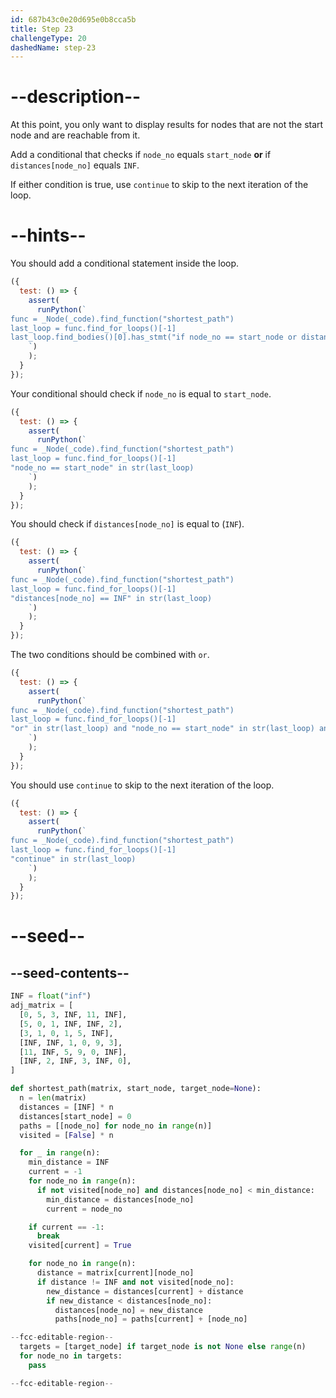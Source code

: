 ```yaml
---
id: 687b43c0e20d695e0b8cca5b
title: Step 23
challengeType: 20
dashedName: step-23
---
```


# --description--

At this point, you only want to display results for nodes that are not the start node and are reachable from it.

Add a conditional that checks if `node_no` equals `start_node` **or** if `distances[node_no]` equals `INF`.

If either condition is true, use `continue` to skip to the next iteration of the loop.

# --hints--

You should add a conditional statement inside the loop.

```js
({
  test: () => {
    assert(
      runPython(`
func = _Node(_code).find_function("shortest_path")
last_loop = func.find_for_loops()[-1]
last_loop.find_bodies()[0].has_stmt("if node_no == start_node or distances[node_no] == INF: continue")
    `)
    );
  }
});
```

Your conditional should check if `node_no` is equal to `start_node`.

```js
({
  test: () => {
    assert(
      runPython(`
func = _Node(_code).find_function("shortest_path")
last_loop = func.find_for_loops()[-1]
"node_no == start_node" in str(last_loop)
    `)
    );
  }
});
```

You should check if `distances[node_no]` is equal to (`INF`).

```js
({
  test: () => {
    assert(
      runPython(`
func = _Node(_code).find_function("shortest_path")
last_loop = func.find_for_loops()[-1]
"distances[node_no] == INF" in str(last_loop)
    `)
    );
  }
});
```

The two conditions should be combined with `or`.

```js
({
  test: () => {
    assert(
      runPython(`
func = _Node(_code).find_function("shortest_path")
last_loop = func.find_for_loops()[-1]
"or" in str(last_loop) and "node_no == start_node" in str(last_loop) and "distances[node_no] == INF" in str(last_loop)
    `)
    );
  }
});
```

You should use `continue` to skip to the next iteration of the loop.

```js
({
  test: () => {
    assert(
      runPython(`
func = _Node(_code).find_function("shortest_path")
last_loop = func.find_for_loops()[-1]
"continue" in str(last_loop)
    `)
    );
  }
});
```

# --seed--

## --seed-contents--

```py
INF = float("inf")
adj_matrix = [
  [0, 5, 3, INF, 11, INF],
  [5, 0, 1, INF, INF, 2],
  [3, 1, 0, 1, 5, INF],
  [INF, INF, 1, 0, 9, 3],
  [11, INF, 5, 9, 0, INF],
  [INF, 2, INF, 3, INF, 0],
]

def shortest_path(matrix, start_node, target_node=None):
  n = len(matrix)
  distances = [INF] * n
  distances[start_node] = 0
  paths = [[node_no] for node_no in range(n)]
  visited = [False] * n

  for _ in range(n):
    min_distance = INF
    current = -1
    for node_no in range(n):
      if not visited[node_no] and distances[node_no] < min_distance:
        min_distance = distances[node_no]
        current = node_no

    if current == -1:
      break
    visited[current] = True

    for node_no in range(n):
      distance = matrix[current][node_no]
      if distance != INF and not visited[node_no]:
        new_distance = distances[current] + distance
        if new_distance < distances[node_no]:
          distances[node_no] = new_distance
          paths[node_no] = paths[current] + [node_no]

--fcc-editable-region--
  targets = [target_node] if target_node is not None else range(n)
  for node_no in targets:
    pass

--fcc-editable-region--
```
